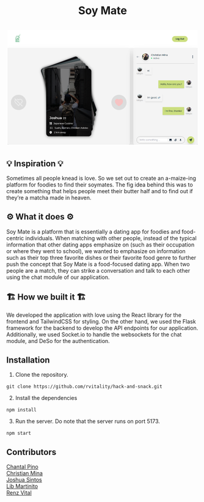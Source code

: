 <h1 align="center">
    Soy Mate
    <br><br>
    <img alt="Time Chaser screenshot" height="300" src="https://github.com/rvitality/hack-and-snack/blob/b2b25fa1ddd33f79ae4449ba2101be0d02d5c685/soymate.png">
</h1>

## 💡 Inspiration 💡

Sometimes all people knead is love. So we set out to create an a-maize-ing platform for foodies to find their soymates. The fig idea behind this was to create something that helps people meet their butter half and to find out if they’re a matcha made in heaven.

## ⚙ What it does ⚙

Soy Mate is a platform that is essentially a dating app for foodies and food-centric individuals.
When matching with other people, instead of the typical information that other dating apps emphasize on (such as their occupation or where they went to school), we wanted to emphasize on information such as their top three favorite dishes or their favorite food genre to further push the concept that Soy Mate is a food-focused dating app. When two people are a match, they can strike a conversation and talk to each other using the chat module of our application.

## 🏗 How we built it 🏗

We developed the application with love using the React library for the frontend and TailwindCSS for styling. On the other hand, we used the Flask framework for the backend to develop the API endpoints for our application. Additionally, we used Socket.io to handle the websockets for the chat module, and DeSo for the authentication.

## Installation

1. Clone the repository.

```
git clone https://github.com/rvitality/hack-and-snack.git
```

2. Install the dependencies

```
npm install
```

3. Run the server. Do note that the server runs on port 5173.

```
npm start
```

## Contributors

[Chantal Pino](https://github.com/chalory)  
[Christian Mina](https://github.com/sinsimi12)  
[Joshua Sintos](https://github.com/JSintos)  
[Lib Martinito](https://github.com/libmartinito)  
[Renz Vital](https://github.com/rvitality)
